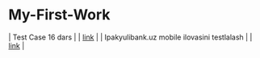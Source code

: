 # My-First-Work
| Test Case 16 dars |  | [link](https://docs.google.com/spreadsheets/d/1OAVv5ikaRa_4e_keOS6CjvWkBmtXd8nj/edit?usp=sharing&ouid=107468525838661515010&rtpof=true&sd=true) |
| Ipakyulibank.uz mobile ilovasini testlalash | | [link](https://docs.google.com/spreadsheets/d/1-wSeON9_FuW-LM8ntB5Dxj73QrnIxgW1/edit?usp=sharing&ouid=107468525838661515010&rtpof=true&sd=true) |
